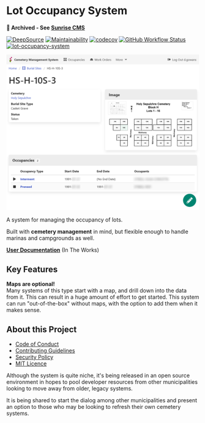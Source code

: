 # Lot Occupancy System

**🛑 Archived - See [Sunrise CMS](https://github.com/cityssm/sunrise-cms/)**

[![DeepSource](https://app.deepsource.com/gh/cityssm/lot-occupancy-system.svg/?label=active+issues&show_trend=true&token=8rYoZ1g7FoZHstfQmOzvlBn7)](https://app.deepsource.com/gh/cityssm/lot-occupancy-system/)
[![Maintainability](https://api.codeclimate.com/v1/badges/11a8975b332f66e6eec7/maintainability)](https://codeclimate.com/github/cityssm/lot-occupancy-system/maintainability)
[![codecov](https://codecov.io/gh/cityssm/lot-occupancy-system/branch/main/graph/badge.svg?token=1M38ZVCLKE)](https://codecov.io/gh/cityssm/lot-occupancy-system)
[![GitHub Workflow Status](https://img.shields.io/github/actions/workflow/status/cityssm/lot-occupancy-system/coverage.yml?branch=main)](https://github.com/cityssm/lot-occupancy-system/actions/workflows/coverage.yml)
[![lot-occupancy-system](https://img.shields.io/endpoint?url=https://cloud.cypress.io/badge/simple/xya1fn&style=flat&logo=cypress)](https://cloud.cypress.io/projects/xya1fn/runs)


![Lot View](docs/images/lotView.png)

A system for managing the occupancy of lots.

Built with **cemetery management** in mind, but flexible enough to handle marinas and campgrounds as well.

[**User Documentation**](docs/) (In The Works)

## Key Features

**Maps are optional!**<br />
Many systems of this type start with a map, and drill down into the data from it.
This can result in a huge amount of effort to get started.
This system can run "out-of-the-box" without maps, with the option to add them when it makes sense.

## About this Project

- [Code of Conduct](CODE_OF_CONDUCT.md)
- [Contributing Guidelines](CONTRIBUTING.md)
- [Security Policy](SECURITY.md)
- [MIT Licence](LICENSE.md)

Although the system is quite niche, it's being released in an open source environment in hopes to pool developer resources from other municipalities looking to move away from older, legacy systems.

It is being shared to start the dialog among other municipalities and present an option to those who may be looking to refresh their own cemetery systems.

